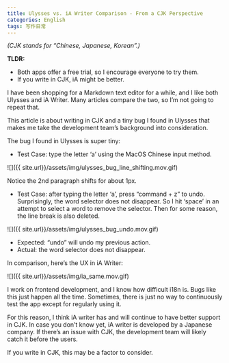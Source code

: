 ```yaml
---
title: Ulysses vs. iA Writer Comparison - From a CJK Perspective
categories: English
tags: 写作日常
---
```


*(CJK stands for “Chinese, Japanese, Korean”.)*

**TLDR:**

- Both apps offer a free trial, so I encourage everyone to try them.
- If you write in CJK, iA might be better.


I have been shopping for a Markdown text editor for a while, and I like both Ulysses and iA Writer. Many articles compare the two, so I’m not going to repeat that.

This article is about writing in CJK and a tiny bug I found in Ulysses that makes me take the development team’s background into consideration.<!--more-->

The bug I found in Ulysses is super tiny:

- Test Case: type the letter ‘a’ using the MacOS Chinese input method.

![]({{ site.url}}/assets/img/ulysses_bug_line_shifting.mov.gif)

Notice the 2nd paragraph shifts for about 1px.

- Test Case: after typing the letter ‘a’, press “command + z” to undo. Surprisingly, the word selector does not disappear. So I hit ‘space’ in an attempt to select a word to remove the selector. Then for some reason, the line break is also deleted.

![]({{ site.url}}/assets/img/ulysses_bug_undo.mov.gif)

  - Expected: “undo” will undo my previous action.
  - Actual: the word selector does not disappear.

In comparison, here’s the UX in iA Writer:

![]({{ site.url}}/assets/img/ia_same.mov.gif)

I work on frontend development, and I know how difficult i18n is. Bugs like this just happen all the time. Sometimes, there is just no way to continuously test the app except for regularly using it.

For this reason, I think iA writer has and will continue to have better support in CJK. In case you don’t know yet, iA writer is developed by a Japanese company. If there’s an issue with CJK, the development team will likely catch it before the users.

If you write in CJK, this may be a factor to consider.